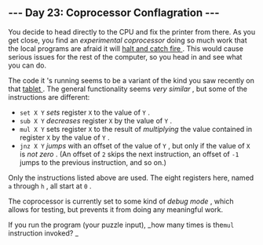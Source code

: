 ##  \--- Day 23: Coprocessor Conflagration ---

You decide to head directly to the CPU and fix the printer from there. As you
get close, you find an _experimental coprocessor_ doing so much work that the
local programs are afraid it will [ halt and catch fire
](https://en.wikipedia.org/wiki/Halt_and_Catch_Fire) . This would cause
serious issues for the rest of the computer, so you head in and see what you
can do.

The code it 's running seems to be a variant of the kind you saw recently on
that [ tablet ](18) . The general functionality seems _very similar_ , but
some of the instructions are different:

  * ` set X Y ` _sets_ register ` X ` to the value of ` Y ` . 
  * ` sub X Y ` _decreases_ register ` X ` by the value of ` Y ` . 
  * ` mul X Y ` sets register ` X ` to the result of _multiplying_ the value contained in register ` X ` by the value of ` Y ` . 
  * ` jnz X Y ` _jumps_ with an offset of the value of ` Y ` , but only if the value of ` X ` is _not zero_ . (An offset of ` 2 ` skips the next instruction, an offset of ` -1 ` jumps to the previous instruction, and so on.) 

Only the instructions listed above are used. The eight registers here, named `
a ` through ` h ` , all start at ` 0 ` .

The coprocessor is currently set to some kind of _debug mode_ , which allows
for testing, but prevents it from doing any meaningful work.

If you run the program (your puzzle input), _how many times is the` mul `
instruction invoked? _

